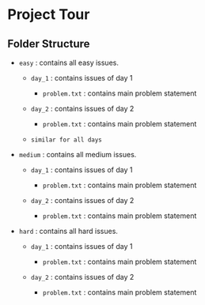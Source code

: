 # Project Tour

## Folder Structure

* `easy` : contains all easy issues.

    * `day_1` : contains issues of day 1

        * `problem.txt` : contains main problem statement

    * `day_2` : contains issues of day 2

        * `problem.txt` : contains main problem statement

    * `similar for all days`

* `medium` : contains all medium issues.

    * `day_1` : contains issues of day 1

        * `problem.txt` : contains main problem statement

    * `day_2` : contains issues of day 2

        * `problem.txt` : contains main problem statement

* `hard` : contains all hard issues.

    * `day_1` : contains issues of day 1

        * `problem.txt` : contains main problem statement

    * `day_2` : contains issues of day 2

        * `problem.txt` : contains main problem statement 
